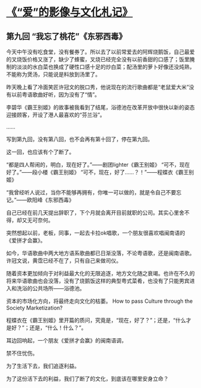 # [《“爱”的影像与文化札记》](https://github.com/raffello/raffello.github.io)

## 第九回 “我忘了桃花”《东邪西毒》

今天中午没有吃食堂，没有餐券了。所以去了以前常爱去的阿辉烧鹅饭，自己最爱的叉烧饭价格又涨了，缺少了蜂蜜，叉烧已经完全没有以前香甜的口感了；饭里腌制的淡淡的水白菜也换成了硬性口感十足的炒白菜；配汤里的萝卜好像还没炖熟，不能称为煲汤，只能说是料放到汤里了。

昨天晚上看了冷面笑匠许冠文的脱口秀，他说现在的流行歌曲都是“老鼠爱大米”没有以前粤语歌曲好听，因为没有了“情”。

李碧华《霸王别姬》的故事被我看到了结尾，浴德池在改革开放中很快以新的姿态迎接顾客，开设了港人最喜欢的“芬兰浴”。

……

写到第九回，没有第八回，也不会再有第十回了，停在第九回。

这一回，也应该有个了断了。

“都是四人帮闹的，明白，现在好了。”——剧团lighter《霸王别姬》
“可不，现在好了。”——段小楼《霸王别姬》
“可不，现在，好了……？！”——程蝶衣《霸王别姬》

“我曾经听人说过，当你不能够再拥有，你唯一可以做的，就是令自己不要忘记。”——欧阳峰《东邪西毒》

自己已经在前几天提出辞职了，下个月就会离开目前就职的公司。其实心里舍不得，却又无可奈何。

突然想起以前，老板，同事，一起去卡拉ok唱歌，一个朋友很喜欢唱闽南语的《爱拼才会赢》。

如今，华语歌曲中两大地方语系歌曲都已日渐没落，不论粤语歌，还是闽南语歌。许冠文说，黄霑已经不在了，只有自己来做司仪。

随着资本更加倾向于对利益最大化的无限追逐，地方文化随之衰竭。也许在不久的将来华语歌曲也会没落，没有了烧鹅饭这样的典型粤式菜肴，也没有了只能男宾进入和洗浴的公共场所——浴德池。

资本的市场化方向，将最终走向文化的枯萎。
How to pass Culture through the Society Marketization?

程蝶衣在《霸王别姬》里开篇的质问，究竟是，“现在，好了？”；还是，“什么才是好？”；还是，“什么！什么？”。

耳边回响起，一个朋友《爱拼才会赢》的闽南语调，

禁不住忧伤。

为了生活下去，我们追逐利益。

为了这份活下去的利益，我们了断了的文化，到底该在哪里安身立命？
